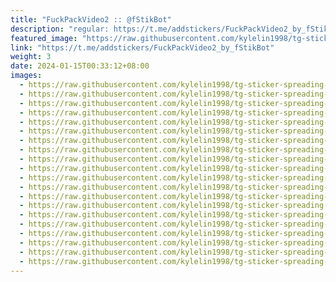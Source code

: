 ```yaml
---
title: "FuckPackVideo2 :: @fStikBot"
description: "regular: https://t.me/addstickers/FuckPackVideo2_by_fStikBot"
featured_image: "https://raw.githubusercontent.com/kylelin1998/tg-sticker-spreading-worldwide-images/main/img/7b0419e4-f08d-4143-9895-b03ecc9fb13f.jpg"
link: "https://t.me/addstickers/FuckPackVideo2_by_fStikBot"
weight: 3
date: 2024-01-15T00:33:12+08:00
images:
  - https://raw.githubusercontent.com/kylelin1998/tg-sticker-spreading-worldwide-images/main/img/7b0419e4-f08d-4143-9895-b03ecc9fb13f.jpg
  - https://raw.githubusercontent.com/kylelin1998/tg-sticker-spreading-worldwide-images/main/img/75aacbff-1801-41f5-b8b5-c9b00298c1ca.jpg
  - https://raw.githubusercontent.com/kylelin1998/tg-sticker-spreading-worldwide-images/main/img/77cd2977-3119-4c88-845b-bab57bf6e619.jpg
  - https://raw.githubusercontent.com/kylelin1998/tg-sticker-spreading-worldwide-images/main/img/8f10e59e-dda8-4d70-85cb-0222e2707392.jpg
  - https://raw.githubusercontent.com/kylelin1998/tg-sticker-spreading-worldwide-images/main/img/70fd7f3a-a272-47d6-895c-b26bbf3f7004.jpg
  - https://raw.githubusercontent.com/kylelin1998/tg-sticker-spreading-worldwide-images/main/img/34d7a88f-308f-46a4-a86b-ae73e979edb2.jpg
  - https://raw.githubusercontent.com/kylelin1998/tg-sticker-spreading-worldwide-images/main/img/2771657a-27a9-4ec0-a627-16914901c95f.jpg
  - https://raw.githubusercontent.com/kylelin1998/tg-sticker-spreading-worldwide-images/main/img/f3f64289-cf2a-4d0d-837f-fb8f06849661.jpg
  - https://raw.githubusercontent.com/kylelin1998/tg-sticker-spreading-worldwide-images/main/img/a8701afb-8ec7-4034-970d-efd4656635b7.jpg
  - https://raw.githubusercontent.com/kylelin1998/tg-sticker-spreading-worldwide-images/main/img/7082dd6d-b06f-4285-99f3-6269c5728a95.jpg
  - https://raw.githubusercontent.com/kylelin1998/tg-sticker-spreading-worldwide-images/main/img/4f5d3c79-06e7-4ba6-9513-a473f0f813b9.jpg
  - https://raw.githubusercontent.com/kylelin1998/tg-sticker-spreading-worldwide-images/main/img/b2ad8de1-8de1-48d8-99df-157570b45b34.jpg
  - https://raw.githubusercontent.com/kylelin1998/tg-sticker-spreading-worldwide-images/main/img/fd36e4ee-b916-46e8-8baf-7bae32a3f45b.jpg
  - https://raw.githubusercontent.com/kylelin1998/tg-sticker-spreading-worldwide-images/main/img/d5a66d36-77be-465b-9086-ae0aabd88e1e.jpg
  - https://raw.githubusercontent.com/kylelin1998/tg-sticker-spreading-worldwide-images/main/img/c283e016-923a-451a-bd95-d02b379c55bc.jpg
  - https://raw.githubusercontent.com/kylelin1998/tg-sticker-spreading-worldwide-images/main/img/efc1b4bc-f8dc-4a94-a8d7-bf2fe527a0de.jpg
  - https://raw.githubusercontent.com/kylelin1998/tg-sticker-spreading-worldwide-images/main/img/f2606b98-b019-4818-97bd-fab2fcc96a9b.jpg
  - https://raw.githubusercontent.com/kylelin1998/tg-sticker-spreading-worldwide-images/main/img/a4567d2c-a170-4442-8512-379a5777bcb1.jpg
  - https://raw.githubusercontent.com/kylelin1998/tg-sticker-spreading-worldwide-images/main/img/c4809420-472f-46b1-a457-68786e14ac07.jpg
  - https://raw.githubusercontent.com/kylelin1998/tg-sticker-spreading-worldwide-images/main/img/afc61415-0232-4486-86ba-dc2c0cf2e52c.jpg
---
```

